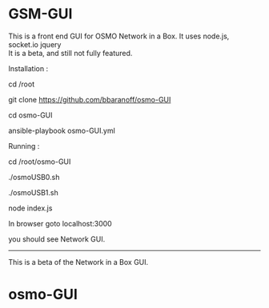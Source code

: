 GSM-GUI
=======
This is a front end GUI for OSMO Network in a Box.  It uses node.js, socket.io jquery  
It is a beta, and still not fully featured.

Installation :

cd /root

git clone https://github.com/bbaranoff/osmo-GUI

cd osmo-GUI

ansible-playbook osmo-GUI.yml 

Running :

cd /root/osmo-GUI

./osmoUSB0.sh

./osmoUSB1.sh

node index.js

In browser goto localhost:3000

you should see Network GUI. 

--------------
This is a beta of the Network in a Box GUI. 

# osmo-GUI
